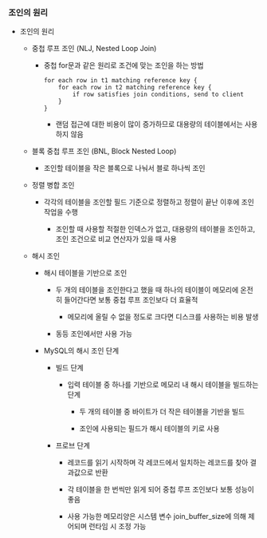 ### 조인의 원리

- 조인의 원리
  
  - 중첩 루프 조인 (NLJ, Nested Loop Join)
    
    - 중첩 for문과 같은 원리로 조건에 맞는 조인을 하는 방법
      
      ```pseudocode
      for each row in t1 matching reference key {
          for each row in t2 matching reference key {
              if row satisfies join conditions, send to client
          }
      }
      ```
      
      - 랜덤 접근에 대한 비용이 많이 증가하므로 대용량의 테이블에서는 사용하지 않음
  
  - 블록 중첩 루프 조인 (BNL, Block Nested Loop)
    
    - 조인할 테이블을 작은 블록으로 나눠서 블로 하나씩 조인
  
  - 정렬 병합 조인
    
    - 각각의 테이블을 조인할 필드 기준으로 정렬하고 정렬이 끝난 이후에 조인 작업을 수행
      
      - 조인할 때 사용할 적절한 인덱스가 없고, 대용량의 테이블을 조인하고, 조인 조건으로 비교 연산자가 있을 때 사용
  
  - 해시 조인
    
    - 해시 테이블을 기반으로 조인
      
      - 두 개의 테이블을 조인한다고 했을 때 하나의 테이블이 메모리에 온전히 들어간다면 보통 중첩 루프 조인보다 더 효율적
        
        - 메모리에 올릴 수 없을 정도로 크다면 디스크를 사용하는 비용 발생
      
      - 동등 조인에서만 사용 가능
    
    - MySQL의 해시 조인 단계
      
      - 빌드 단계
        
        - 입력 테이블 중 하나를 기반으로 메모리 내 해시 테이블을 빌드하는 단계
          
          - 두 개의 테이블 중 바이트가 더 작은 테이블을 기반을 빌드
          
          - 조인에 사용되는 필드가 해시 테이블의 키로 사용
      
      - 프로브 단계
        
        - 레코드를 읽기 시작하며 각 레코드에서 일치하는 레코드를 찾아 결과값으로 반환
        
        - 각 테이블을 한 번씩만 읽게 되어 중첩 루프 조인보다 보통 성능이 좋음
        
        - 사용 가능한 메모리양은 시스템 변수 join_buffer_size에 의해 제어되며 런타임 시 조정 가능